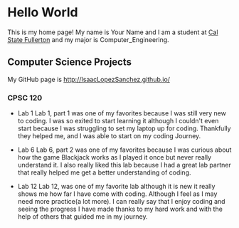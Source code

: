 # Hello World

This is my home page! My name is Your Name and I am a student at [Cal State Fullerton](http://www.fullerton.edu/) and my major is Computer_Engineering.

## Computer Science Projects

My GitHub page is http://IsaacLopezSanchez.github.io/

### CPSC 120

* Lab 1
    Lab 1, part 1 was one of my favorites because I was still very new to coding.
    I was so exited to start learning it although I couldn't even start because
    I was struggling to set my laptop up for coding. Thankfully they helped me,
    and I was able to start on my coding Journey.

* Lab 6
    Lab 6, part 2 was one of my favorites because I was curious about
    how the game Blackjack works as I played it once but never really
    understand it. I also really liked this lab because I had a great
    lab partner that really helped me get a better understanding of coding.

* Lab 12
      Lab 12, was one of my favorite lab although it is new it really
      shows me how far I have come with coding. Although I feel as I
      may need more practice(a lot more). I can really say that I enjoy
      coding and seeing the progress I have made thanks to my hard work
      and with the help of others that guided me in my journey.
